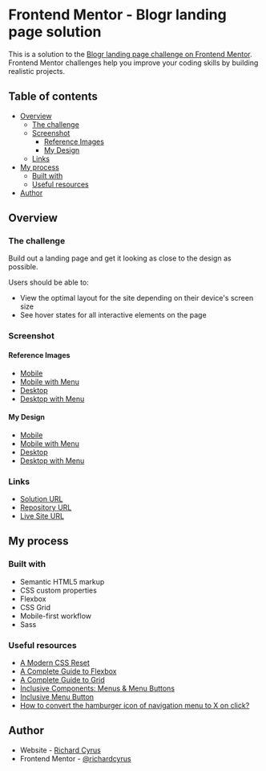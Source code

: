 # Frontend Mentor - Blogr landing page solution

This is a solution to the [Blogr landing page challenge on Frontend Mentor](https://www.frontendmentor.io/challenges/blogr-landing-page-EX2RLAApP). Frontend Mentor challenges help you improve your coding skills by building realistic projects. 

## Table of contents

- [Overview](#overview)
  - [The challenge](#the-challenge)
  - [Screenshot](#screenshot)
    - [Reference Images](#reference-images)
    - [My Design](#my-design)
  - [Links](#links)
- [My process](#my-process)
  - [Built with](#built-with)
  - [Useful resources](#useful-resources)
- [Author](#author)

## Overview

### The challenge

Build out a landing page and get it looking as close to the design as possible.

Users should be able to:

- View the optimal layout for the site depending on their device's screen size
- See hover states for all interactive elements on the page

### Screenshot

#### Reference Images
- [Mobile](./design/reference/mobile-design.jpg)
- [Mobile with Menu](./design/reference/mobile-menu.jpg)
- [Desktop](./design/reference/desktop-design.jpg)
- [Desktop with Menu](./design/reference/active-states.jpg)

#### My Design

- [Mobile](./design/screenshots/blogr_mobile.jpg)
- [Mobile with Menu](./design/screenshots/blogr_mobile_menu.jpg)
- [Desktop](./design/screenshots/blogr_desktop.jpg)
- [Desktop with Menu](./design/screenshots/blogr_desktop_menu.jpg)

### Links

- [Solution URL](https://www.frontendmentor.io/solutions/blogr-landing-page-html-scss-js-yK58AT4tZ)
- [Repository URL](https://github.com/richardcyrus/fm-blogr-landing-page)
- [Live Site URL](https://www.richardcyrus.com/fm-blogr-landing-page)

## My process

### Built with

- Semantic HTML5 markup
- CSS custom properties
- Flexbox
- CSS Grid
- Mobile-first workflow
- Sass

### Useful resources

- [A Modern CSS Reset](https://piccalil.li/blog/a-modern-css-reset/)
- [A Complete Guide to Flexbox](https://css-tricks.com/snippets/css/a-guide-to-flexbox/)
- [A Complete Guide to Grid](https://css-tricks.com/snippets/css/complete-guide-grid/)
- [Inclusive Components: Menus & Menu Buttons](https://inclusive-components.design/menus-menu-buttons/)
- [Inclusive Menu Button](https://github.com/Heydon/inclusive-menu-button)
- [How to convert the hamburger icon of navigation menu to X on click?](https://www.geeksforgeeks.org/how-to-convert-the-hamburger-icon-of-navigation-menu-to-x-on-click/)

## Author

- Website - [Richard Cyrus](https://www.richardcyrus.com)
- Frontend Mentor - [@richardcyrus](https://www.frontendmentor.io/profile/richardcyrus)

